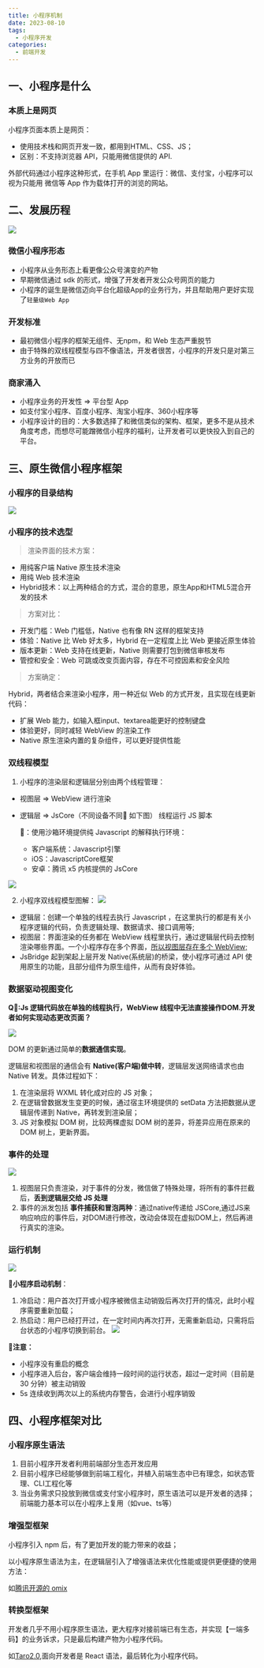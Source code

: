 ```yaml
---
title: 小程序机制
date: 2023-08-10
tags:
  - 小程序开发
categories:
  - 前端开发
---
```


## 一、小程序是什么

### 本质上是网页

小程序页面本质上是网页：

- 使用技术栈和网页开发一致，都用到HTML、CSS、JS；
- 区别：不支持浏览器 API，只能用微信提供的 API.

外部代码通过小程序这种形式，在手机 App 里运行：微信、支付宝，小程序可以视为只能用 微信等 App 作为载体打开的浏览的网站。

## 二、发展历程
![](https://cetacea-1304984885.cos.ap-shanghai.myqcloud.com/pieces/Snipaste_2024-03-26_17-56-04.jpg)

### 微信小程序形态

- 小程序从业务形态上看更像公众号演变的产物
- 早期微信通过 sdk 的形式，增强了开发者开发公众号网页的能力
- 小程序的诞生是微信迈向平台化超级App的业务行为，并且帮助用户更好实现了`轻量级Web App`

### 开发标准

- 最初微信小程序的框架无组件、无npm，和 Web 生态严重脱节
- 由于特殊的双线程模型与四不像语法，开发者很苦，小程序的开发只是对第三方业务的开放而已

### 商家涌入

- 小程序业务的开发性 => 平台型 App
- 如支付宝小程序、百度小程序、淘宝小程序、360小程序等
- 小程序设计的目的：大多数选择了和微信类似的架构、框架，更多不是从技术角度考虑，而想尽可能蹭微信小程序的福利，让开发者可以更快投入到自己的平台。

## 三、原生微信小程序框架

### 小程序的目录结构

![](https://cetacea-1304984885.cos.ap-shanghai.myqcloud.com/pieces/Snipaste_2024-03-26_18-08-46.jpg)

### 小程序的技术选型

> 渲染界面的技术方案：
- 用纯客户端 Native 原生技术渲染
- 用纯 Web 技术渲染
- Hybrid技术：以上两种结合的方式，混合的意思，原生App和HTML5混合开发的技术

> 方案对比：
- 开发门槛：Web 门槛低，Native 也有像 RN 这样的框架支持
- 体验：Native 比 Web 好太多，Hybrid 在一定程度上比 Web 更接近原生体验
- 版本更新：Web 支持在线更新，Native 则需要打包到微信审核发布
- 管控和安全：Web 可跳或改变页面内容，存在不可控因素和安全风险

> 方案确定：

Hybrid，两者结合来渲染小程序，用一种近似 Web 的方式开发，且实现在线更新代码：
- 扩展 Web 能力，如输入框input、textarea能更好的控制键盘
- 体验更好，同时减轻 WebView 的渲染工作
- Native 原生渲染内置的复杂组件，可以更好提供性能

### 双线程模型

1. 小程序的渲染层和逻辑层分别由两个线程管理：
- 视图层 => WebView 进行渲染
- 逻辑层 => JsCore（不同设备不同🐰 如下图） 线程运行 JS 脚本

  🐰：使用沙箱环境提供纯 Javascript 的解释执行环境：
  - 客户端系统：Javascript引擎
  - iOS：JavascriptCore框架
  - 安卓：腾讯 x5 内核提供的 JsCore

![](https://cetacea-1304984885.cos.ap-shanghai.myqcloud.com/pieces/Snipaste_2024-03-26_18-23-54.jpg)

2. 小程序双线程模型图解：
![](https://cetacea-1304984885.cos.ap-shanghai.myqcloud.com/pieces/Snipaste_2024-03-26_18-24-05.jpg)

- 逻辑层：创建一个单独的线程去执行 Javascript ，在这里执行的都是有关小程序逻辑的代码，负责逻辑处理、数据请求、接口调用等;
- 视图层：界面渲染的任务都在 WebView 线程里执行，通过逻辑层代码去控制渲染哪些界面。一个小程序存在多个界面，<u>所以视图层存在多个 WebView;</u>
- JsBridge 起到架起上层开发 Native(系统层)的桥梁，使小程序可通过 API 使用原生的功能，且部分组件为原生组件，从而有良好体验。

### 数据驱动视图变化

**Q🤨:Js 逻辑代码放在单独的线程执行，WebView 线程中无法直接操作DOM.开发者如何实现动态更改页面？**

![](https://cetacea-1304984885.cos.ap-shanghai.myqcloud.com/pieces/Snipaste_2024-03-26_18-39-48.jpg)

DOM 的更新通过简单的**数据通信实现**。

逻辑层和视图层的通信会有 **Native(客户端)做中转**，逻辑层发送网络请求也由 Native 转发。具体过程如下：

1. 在渲染层将 WXML 转化成对应的 JS 对象；
2. 在逻辑曾数据发生变更的时候，通过宿主环境提供的 setData 方法把数据从逻辑层传递到 Native，再转发到渲染层；
3. JS 对象模拟 DOM 树，比较两棵虚拟 DOM 树的差异，将差异应用在原来的 DOM 树上，更新界面。

### 事件的处理

![](https://cetacea-1304984885.cos.ap-shanghai.myqcloud.com/pieces/Snipaste_2024-03-26_18-48-31.jpg)

1. 视图层只负责渲染，对于事件的分发，微信做了特殊处理，将所有的事件拦截后，**丢到逻辑层交给 JS 处理**
2. 事件的派发包括 **事件捕获和冒泡两种**：通过native传递给 JSCore,通过JS来响应响应的事件后，对DOM进行修改，改动会体现在虚拟DOM上，然后再进行真实的渲染。

### 运行机制

![](https://cetacea-1304984885.cos.ap-shanghai.myqcloud.com/pieces/Snipaste_2024-03-26_18-55-27.jpg)

**🤖小程序启动机制**：
1. 冷启动：用户首次打开或小程序被微信主动销毁后再次打开的情况，此时小程序需要重新加载；
2. 热启动：用户已经打开过，在一定时间内再次打开，无需重新启动，只需将后台状态的小程序切换到前台。
  ![](https://cetacea-1304984885.cos.ap-shanghai.myqcloud.com/pieces/Snipaste_2024-03-26_19-01-33.jpg)

**🚩注意：**
- 小程序没有重启的概念
- 小程序进入后台，客户端会维持一段时间的运行状态，超过一定时间（目前是 30 分钟）被主动销毁
- 5s 连续收到两次以上的系统内存警告，会进行小程序销毁


## 四、小程序框架对比

### 小程序原生语法

1. 目前小程序开发者利用前端部分生态开发应用
2. 目前小程序已经能够做到前端工程化，并植入前端生态中已有理念，如状态管理、CLI工程化等
3. 当业务需求只投放到微信或支付宝小程序时，原生语法可以是开发者的选择；前端能力基本可以在小程序上复用（如vue、ts等）

### 增强型框架

小程序引入 npm 后，有了更加开发的能力带来的收益；

以小程序原生语法为主，在逻辑层引入了增强语法来优化性能或提供更便捷的使用方法：

如[腾讯开源的 omix](https://omi.cdn-go.cn/home/latest/zh/)

### 转换型框架

开发者几乎不用小程序原生语法，更大程序对接前端已有生态，并实现【一端多码】的业务诉求，只是最后构建产物为小程序代码。

如[Taro2.0](https://docs.taro.zone/docs/2.x/),面向开发者是 React 语法，最后转化为小程序代码。
